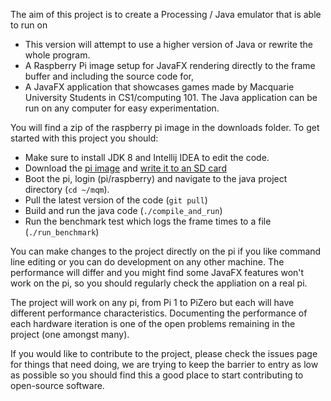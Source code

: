 The aim of this project is to create a Processing / Java emulator that is able to run on 

  * This version will attempt to use a higher version of Java or rewrite the whole program.
  * A Raspberry Pi image setup for JavaFX rendering directly to the frame buffer and including the source code for,
  * A JavaFX application that showcases games made by Macquarie University Students in CS1/computing 101.  The Java application can be run on any computer for easy experimentation.

You will find a zip of the raspberry pi image in the downloads folder.  To get started with this project you should:

  * Make sure to install JDK 8 and Intellij IDEA to edit the code.
  * Download the [pi image](http://web.science.mq.edu.au/~mattr/mq_mini_console.zip) and [write it to an SD card](https://www.raspberrypi.org/documentation/installation/installing-images/)
  * Boot the pi, login (pi/raspberry) and navigate to the java project directory (`cd ~/mqm`).
  * Pull the latest version of the code (`git pull`)
  * Build and run the java code (`./compile_and_run`)
  * Run the benchmark test which logs the frame times to a file (`./run_benchmark`)

You can make changes to the project directly on the pi if you like command line editing or you can do development on any other machine.  The performance will differ and you might find some JavaFX features won't work on the pi, so you should regularly check the appliation on a real pi.

The project will work on any pi, from Pi 1 to PiZero but each will have different performance characteristics.  Documenting the performance of each hardware iteration is one of the open problems remaining in the project (one amongst many).

If you would like to contribute to the project, please check the issues page for things that need doing, we are trying to keep the barrier to entry as low as possible so you should find this a good place to start contributing to open-source software.
